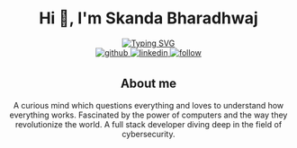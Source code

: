 <h1 align="center"> Hi 👋, I'm Skanda Bharadhwaj</h1>

<div align="center">
  <a href="https://git.io/typing-svg"><img src="https://readme-typing-svg.herokuapp.com?font=Fira+Code&weight=700&pause=1000&center=true&vCenter=true&lines=Penetration+Tester;CTF+player;Full+Stack+Developer;ML+enthusiast;Programmer" alt="Typing SVG" /></a>

<div>
  <div align="center">
  <!-- Github link -->
    <a href="https://github.com/Sbj3333" target="_blank">
      <img src=https://img.shields.io/badge/github-%232E3440.svg?&style=for-the-badge&logo=github&logoColor=white alt=github style="margin-bottom: 5px;" />
    </a>
    <!-- Linkedin Link -->
    <a href="https://www.linkedin.com/in/skanda-bharadhwaj-998062228/" target="_blank">
      <img src=https://img.shields.io/badge/linkedin-%232E3440.svg?&style=for-the-badge&logo=linkedin&logoColor=white alt=linkedin style="margin-bottom: 5px;" />
    </a>
    <a href="">
      <img src=https://img.shields.io/badge/follow-%232E87FB.svg?&style=for-the-badge&logo=&logoColor=white alt=follow style="margin-bottom: 5px;" />
    </a>
  </div>

  <div align="center">
    <h2>About me</h2>
    <p>A curious mind which questions everything and loves to understand how everything works. Fascinated by the power of computers and the way they revolutionize the world. A full stack developer diving deep in the field of cybersecurity.</p>
  </div>
</div>
